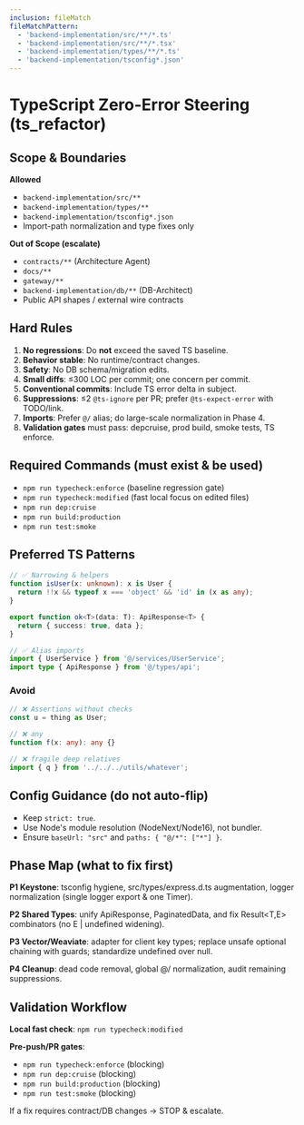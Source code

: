 ```yaml
---
inclusion: fileMatch
fileMatchPattern:
  - 'backend-implementation/src/**/*.ts'
  - 'backend-implementation/src/**/*.tsx'
  - 'backend-implementation/types/**/*.ts'
  - 'backend-implementation/tsconfig*.json'
---
```


# TypeScript Zero-Error Steering (ts_refactor)

## Scope & Boundaries

**Allowed**
- `backend-implementation/src/**`
- `backend-implementation/types/**`
- `backend-implementation/tsconfig*.json`
- Import-path normalization and type fixes only

**Out of Scope (escalate)**
- `contracts/**` (Architecture Agent)
- `docs/**`
- `gateway/**`
- `backend-implementation/db/**` (DB-Architect)
- Public API shapes / external wire contracts

## Hard Rules

1. **No regressions**: Do **not** exceed the saved TS baseline.
2. **Behavior stable**: No runtime/contract changes.
3. **Safety**: No DB schema/migration edits.
4. **Small diffs**: ≤300 LOC per commit; one concern per commit.
5. **Conventional commits**: Include TS error delta in subject.
6. **Suppressions**: ≤2 `@ts-ignore` per PR; prefer `@ts-expect-error` with TODO/link.
7. **Imports**: Prefer `@/` alias; do large-scale normalization in Phase 4.
8. **Validation gates** must pass: depcruise, prod build, smoke tests, TS enforce.

## Required Commands (must exist & be used)

- `npm run typecheck:enforce` (baseline regression gate)
- `npm run typecheck:modified` (fast local focus on edited files)
- `npm run dep:cruise`
- `npm run build:production`
- `npm run test:smoke`

## Preferred TS Patterns

```ts
// ✅ Narrowing & helpers
function isUser(x: unknown): x is User {
  return !!x && typeof x === 'object' && 'id' in (x as any);
}

export function ok<T>(data: T): ApiResponse<T> { 
  return { success: true, data }; 
}

// ✅ Alias imports
import { UserService } from '@/services/UserService';
import type { ApiResponse } from '@/types/api';
```

### Avoid

```ts
// ❌ Assertions without checks
const u = thing as User;

// ❌ any
function f(x: any): any {}

// ❌ fragile deep relatives
import { q } from '../../../utils/whatever';
```

## Config Guidance (do not auto-flip)

- Keep `strict: true`.
- Use Node's module resolution (NodeNext/Node16), not bundler.
- Ensure `baseUrl: "src"` and `paths: { "@/*": ["*"] }`.

## Phase Map (what to fix first)

**P1 Keystone**: tsconfig hygiene, src/types/express.d.ts augmentation, logger normalization (single logger export & one Timer).

**P2 Shared Types**: unify ApiResponse<T>, PaginatedData<T>, and fix Result<T,E> combinators (no E | undefined widening).

**P3 Vector/Weaviate**: adapter for client key types; replace unsafe optional chaining with guards; standardize undefined over null.

**P4 Cleanup**: dead code removal, global @/ normalization, audit remaining suppressions.

## Validation Workflow

**Local fast check**: `npm run typecheck:modified`

**Pre-push/PR gates**:
- `npm run typecheck:enforce` (blocking)
- `npm run dep:cruise` (blocking)
- `npm run build:production` (blocking)
- `npm run test:smoke` (blocking)

If a fix requires contract/DB changes → STOP & escalate.